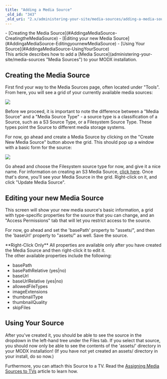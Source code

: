 ```yaml
---
title: "Adding a Media Source"
_old_id: "343"
_old_uri: "2.x/administering-your-site/media-sources/adding-a-media-source"
---
```


<div>- [Creating the Media Source](#AddingaMediaSource-CreatingtheMediaSource)
- [Editing your new Media Source](#AddingaMediaSource-EditingyournewMediaSource)
- [Using Your Source](#AddingaMediaSource-UsingYourSource)

</div>This article describes how to add a [Media Source](administering-your-site/media-sources "Media Sources") to your MODX installation.

Creating the Media Source
-------------------------

First find your way to the Media Sources page, often located under "Tools". From here, you will see a grid of your currently available media sources:

![](/download/attachments/35586535/20110907-8gp9xhgh2dphmhbnwsihtxaeya.jpeg?version=1&modificationDate=1315427096000)

Before we proceed, it is important to note the difference between a "Media Source" and a "Media Source Type" - a source type is a classification of a Source, such as a S3 Source Type, or a Filesystem Source Type. These types point the Source to different media storage systems.

For now, go ahead and create a Media Source by clicking on the "Create New Media Source" button above the grid. This should pop up a window with a basic form for the source:

![](/download/attachments/35586535/20110907-bmtk5qd8b27w8rfhyn4xftw2wj.jpeg?version=1&modificationDate=1315427096000)

Go ahead and choose the Filesystem source type for now, and give it a nice name. For information on creating an S3 Media Source, [click here](administering-your-site/media-sources/media-source-types/media-source-type-s3 "Media Source Type - S3"). Once that's done, you'll see your Media Source in the grid. Right-click on it, and click "Update Media Source".

Editing your new Media Source
-----------------------------

This screen will show your new media source's basic information, a grid with type-specific properties for the source that you can change, and an "Access Permissions" tab that will let you restrict access to the source.

For now, go ahead and set the 'basePath' property to "assets/", and then the 'baseUrl' property to "assets/" as well. Save the source.

<div class="note">**Right-Click Only**  
All properties are available only after you have created the Media Source and then right-click it to edit it.</div>The other available properties include the following:

- basePath
- basePathRelative (yes|no)
- baseUrl
- baseUrlRelative (yes|no)
- allowedFileTypes
- imageExtensions
- thumbnailType
- thumbnailQuality
- skipFiles

Using Your Source
-----------------

After you've created it, you should be able to see the source in the dropdown in the left-hand tree under the Files tab. If you select that source, you should now only be able to see the contents of the 'assets/' directory in your MODX installation! (If you have not yet created an assets/ directory in your install, do so now.)

Furthermore, you can attach this Source to a TV. Read the [Assigning Media Sources to TVs](administering-your-site/media-sources/assigning-media-sources-to-tvs "Assigning Media Sources to TVs") article to learn how.